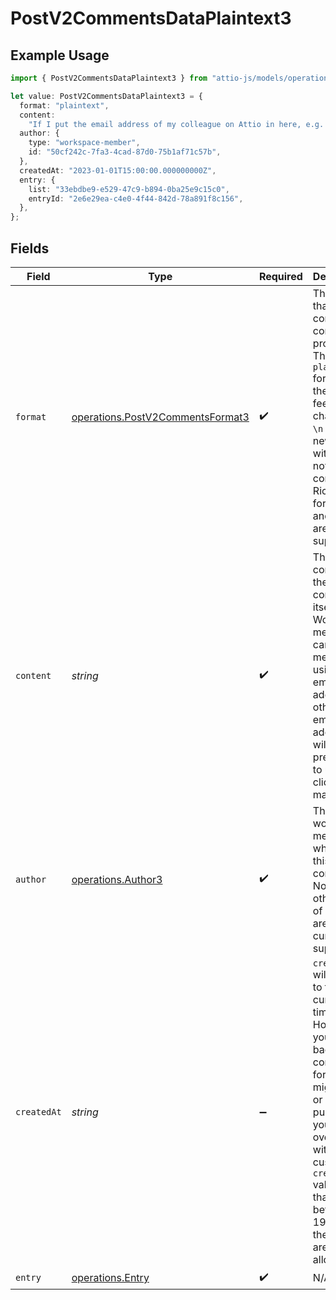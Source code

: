 # PostV2CommentsDataPlaintext3

## Example Usage

```typescript
import { PostV2CommentsDataPlaintext3 } from "attio-js/models/operations/postv2comments.js";

let value: PostV2CommentsDataPlaintext3 = {
  format: "plaintext",
  content:
    "If I put the email address of my colleague on Attio in here, e.g. alice@attio.com, they will be notified. Other emails (e.g. person@example.com) will be turned into clickable links.",
  author: {
    type: "workspace-member",
    id: "50cf242c-7fa3-4cad-87d0-75b1af71c57b",
  },
  createdAt: "2023-01-01T15:00:00.000000000Z",
  entry: {
    list: "33ebdbe9-e529-47c9-b894-0ba25e9c15c0",
    entryId: "2e6e29ea-c4e0-4f44-842d-78a891f8c156",
  },
};
```

## Fields

| Field                                                                                                                                                                                                                                       | Type                                                                                                                                                                                                                                        | Required                                                                                                                                                                                                                                    | Description                                                                                                                                                                                                                                 | Example                                                                                                                                                                                                                                     |
| ------------------------------------------------------------------------------------------------------------------------------------------------------------------------------------------------------------------------------------------- | ------------------------------------------------------------------------------------------------------------------------------------------------------------------------------------------------------------------------------------------- | ------------------------------------------------------------------------------------------------------------------------------------------------------------------------------------------------------------------------------------------- | ------------------------------------------------------------------------------------------------------------------------------------------------------------------------------------------------------------------------------------------- | ------------------------------------------------------------------------------------------------------------------------------------------------------------------------------------------------------------------------------------------- |
| `format`                                                                                                                                                                                                                                    | [operations.PostV2CommentsFormat3](../../models/operations/postv2commentsformat3.md)                                                                                                                                                        | :heavy_check_mark:                                                                                                                                                                                                                          | The format that the comment content is provided in. The `plaintext` format uses the line feed character `\n` to create new lines within the note content. Rich text formatting and links are not supported.                                 |                                                                                                                                                                                                                                             |
| `content`                                                                                                                                                                                                                                   | *string*                                                                                                                                                                                                                                    | :heavy_check_mark:                                                                                                                                                                                                                          | The content of the comment itself. Workspace members can be mentioned using their email address, otherwise email addresses will be presented to users as clickable mailto links.                                                            | If I put the email address of my colleague on Attio in here, e.g. alice@attio.com, they will be notified. Other emails (e.g. person@example.com) will be turned into clickable links.                                                       |
| `author`                                                                                                                                                                                                                                    | [operations.Author3](../../models/operations/author3.md)                                                                                                                                                                                    | :heavy_check_mark:                                                                                                                                                                                                                          | The workspace member who wrote this comment. Note that other types of actors are not currently supported.                                                                                                                                   | {<br/>"type": "workspace-member",<br/>"id": "50cf242c-7fa3-4cad-87d0-75b1af71c57b"<br/>}                                                                                                                                                    |
| `createdAt`                                                                                                                                                                                                                                 | *string*                                                                                                                                                                                                                                    | :heavy_minus_sign:                                                                                                                                                                                                                          | `created_at` will default to the current time. However, if you wish to backdate a comment for migration or other purposes, you can override with a custom `created_at` value. Note that dates before 1970 or in the future are not allowed. | 2023-01-01T15:00:00.000000000Z                                                                                                                                                                                                              |
| `entry`                                                                                                                                                                                                                                     | [operations.Entry](../../models/operations/entry.md)                                                                                                                                                                                        | :heavy_check_mark:                                                                                                                                                                                                                          | N/A                                                                                                                                                                                                                                         |                                                                                                                                                                                                                                             |